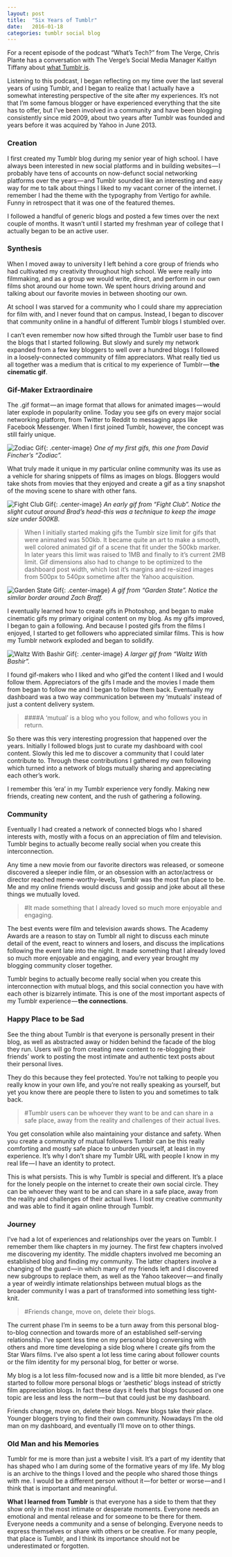 ```yaml
---
layout: post
title:  "Six Years of Tumblr"
date:   2016-01-18
categories: tumblr social blog
---
```


For a recent episode of the podcast “What’s Tech?” from The Verge, Chris Plante has a conversation with The Verge’s Social Media Manager Kaitlyn Tiffany about [what Tumblr is](http://www.theverge.com/2016/1/12/10754216/tumblr-explainer-microblogging).

Listening to this podcast, I began reflecting on my time over the last several years of using Tumblr, and I began to realize that I actually have a somewhat interesting perspective of the site after my experiences. It’s not that I’m some famous blogger or have experienced everything that the site has to offer, but I’ve been involved in a community and have been blogging consistently since mid 2009, about two years after Tumblr was founded and years before it was acquired by Yahoo in June 2013.


### Creation

I first created my Tumblr blog during my senior year of high school. I have always been interested in new social platforms and in building websites — I probably have tens of accounts on now-defunct social networking platforms over the years — and Tumblr sounded like an interesting and easy way for me to talk about things I liked to my vacant corner of the internet.
I remember I had the theme with the typography from Vertigo for awhile. Funny in retrospect that it was one of the featured themes.

I followed a handful of generic blogs and posted a few times over the next couple of months. It wasn’t until I started my freshman year of college that I actually began to be an active user.


### Synthesis

When I moved away to university I left behind a core group of friends who had cultivated my creativity throughout high school. We were really into filmmaking, and as a group we would write, direct, and perform in our own films shot around our home town. We spent hours driving around and talking about our favorite movies in between shooting our own.

At school I was starved for a community who I could share my appreciation for film with, and I never found that on campus. Instead, I began to discover that community online in a handful of different Tumblr blogs I stumbled over.

I can’t even remember now how sifted through the Tumblr user base to find the blogs that I started following. But slowly and surely my network expanded from a few key bloggers to well over a hundred blogs I followed in a loosely-connected community of film appreciators.
What really tied us all together was a medium that is critical to my experience of Tumblr — **the cinematic gif**.


### Gif-Maker Extraordinaire

The .gif format — an image format that allows for animated images — would later explode in popularity online. Today you see gifs on every major social networking platform, from Twitter to Reddit to messaging apps like Facebook Messenger. When I first joined Tumblr, however, the concept was still fairly unique.

![Zodiac Gif]({{site.url}}/assets/website_zodiac.gif){: .center-image}
*One of my first gifs, this one from David Fincher’s “Zodiac”.*

What truly made it unique in my particular online community was its use as a vehicle for sharing snippets of films as images on blogs. Bloggers would take shots from movies that they enjoyed and create a gif as a tiny snapshot of the moving scene to share with other fans.

![Fight Club Gif]({{site.url}}/assets/website_fightclub.gif){: .center-image}
*An early gif from “Fight Club”. Notice the slight cutout around Brad’s head-this was a technique to keep the image size under 500KB.*

>When I initially started making gifs the Tumblr size limit for gifs that were animated was 500kb. It became quite an art to make a smooth, well colored animated gif of a scene that fit under the 500kb marker. In later years this limit was raised to 1MB and finally to it’s current 2MB limit. Gif dimensions also had to change to be optimized to the dashboard post width, which lost it’s margins and re-sized images from 500px to 540px sometime after the Yahoo acquisition.

![Garden State Gif]({{site.url}}/assets/website_gardenstate.gif){: .center-image}
*A gif from “Garden State”. Notice the similar border around Zach Braff.*

I eventually learned how to create gifs in Photoshop, and began to make cinematic gifs my primary original content on my blog. As my gifs improved, I began to gain a following. And because I posted gifs from the films I enjoyed, I started to get followers who appreciated similar films. This is how my Tumblr network exploded and began to solidify.

![Waltz With Bashir Gif]({{site.url}}/assets/website_waltzwithbashir.gif){: .center-image}
*A larger gif from “Waltz With Bashir”.*

I found gif-makers who I liked and who gif’ed the content I liked and I would follow them. Appreciators of the gifs I made and the movies I made them from began to follow me and I began to follow them back. Eventually my dashboard was a two way communication between my ‘mutuals’ instead of just a content delivery system.

>####A ‘mutual’ is a blog who you follow, and who follows you in return.

So there was this very interesting progression that happened over the years. Initially I followed blogs just to curate my dashboard with cool content. Slowly this led me to discover a community that I could later contribute to. Through these contributions I gathered my own following which turned into a network of blogs mutually sharing and appreciating each other’s work.

I remember this ‘era’ in my Tumblr experience very fondly. Making new friends, creating new content, and the rush of gathering a following.


### Community

Eventually I had created a network of connected blogs who I shared interests with, mostly with a focus on an appreciation of film and television. Tumblr begins to actually become really social when you create this interconnection.

Any time a new movie from our favorite directors was released, or someone discovered a sleeper indie film, or an obsession with an actor/actress or director reached meme-worthy-levels, Tumblr was the most fun place to be. Me and my online friends would discuss and gossip and joke about all these things we mutually loved.

>#It made something that I already loved so much more enjoyable and engaging.

The best events were film and television awards shows. The Academy Awards are a reason to stay on Tumblr all night to discuss each minute detail of the event, react to winners and losers, and discuss the implications following the event late into the night. It made something that I already loved so much more enjoyable and engaging, and every year brought my blogging community closer together.

Tumblr begins to actually become really social when you create this interconnection with mutual blogs, and this social connection you have with each other is bizarrely intimate. This is one of the most important aspects of my Tumblr experience — **the connections**.


### Happy Place to be Sad

See the thing about Tumblr is that everyone is personally present in their blog, as well as abstracted away or hidden behind the facade of the blog they run. Users will go from creating new content to re-blogging their friends’ work to posting the most intimate and authentic text posts about their personal lives.

They do this because they feel protected. You’re not talking to people you really know in your own life, and you’re not really speaking as yourself, but yet you know there are people there to listen to you and sometimes to talk back.

>#Tumblr users can be whoever they want to be and can share in a safe place, away from the reality and challenges of their actual lives.

You get consolation while also maintaining your distance and safety. When you create a community of mutual followers Tumblr can be this really comforting and mostly safe place to unburden yourself, at least in my experience. It’s why I don’t share my Tumblr URL with people I know in my real life — I have an identity to protect.

This is what persists. This is why Tumblr is special and different. It’s a place for the lonely people on the internet to create their own social circle. They can be whoever they want to be and can share in a safe place, away from the reality and challenges of their actual lives. I lost my creative community and was able to find it again online through Tumblr.


### Journey

I’ve had a lot of experiences and relationships over the years on Tumblr. I remember them like chapters in my journey. The first few chapters involved me discovering my identity. The middle chapters involved me becoming an established blog and finding my community.
The latter chapters involve a changing of the guard — in which many of my friends left and I discovered new subgroups to replace them, as well as the Yahoo takeover — and finally a year of weirdly intimate relationships between mutual blogs as the broader community I was a part of transformed into something less tight-knit.

>#Friends change, move on, delete their blogs.

The current phase I’m in seems to be a turn away from this personal blog-to-blog connection and towards more of an established self-serving relationship. I’ve spent less time on my personal blog conversing with others and more time developing a side blog where I create gifs from the Star Wars films. I’ve also spent a lot less time caring about follower counts or the film identity for my personal blog, for better or worse.

My blog is a lot less film-focused now and is a little bit more blended, as I’ve started to follow more personal blogs or ‘aesthetic’ blogs instead of strictly film appreciation blogs. In fact these days it feels that blogs focused on one topic are less and less the norm — but that could just be my dashboard.

Friends change, move on, delete their blogs. New blogs take their place. Younger bloggers trying to find their own community. Nowadays I’m the old man on my dashboard, and eventually I’ll move on to other things.


### Old Man and his Memories

Tumblr for me is more than just a website I visit. It’s a part of my identity that has shaped who I am during some of the formative years of my life. My blog is an archive to the things I loved and the people who shared those things with me. I would be a different person without it — for better or worse — and I think that is important and meaningful.

**What I learned from Tumblr** is that everyone has a side to them that they show only in the most intimate or desperate moments. Everyone needs an emotional and mental release and for someone to be there for them. Everyone needs a community and a sense of belonging. Everyone needs to express themselves or share with others or be creative. For many people, that place is Tumblr, and I think its importance should not be underestimated or forgotten.
